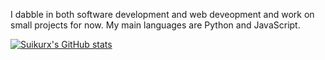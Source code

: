 

I dabble in both software development and web deveopment and work on small projects for now. My main languages are Python and JavaScript. 

[![Suikurx's GitHub stats](https://github-readme-stats.vercel.app/api?username=Suikurx&count_private=true&show_icons=true&theme=dark)]()

<!--
**Suikurx/Suikurx** is a ✨ _special_ ✨ repository because its `README.md` (this file) appears on your GitHub profile.

Here are some ideas to get you started:

- 🔭 I’m currently working on ...
- 🌱 I’m currently learning ...
- 👯 I’m looking to collaborate on ...
- 🤔 I’m looking for help with ...
- 💬 Ask me about ...
- 📫 How to reach me: ...
- 😄 Pronouns: ...
- ⚡ Fun fact: ...
-->
